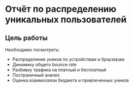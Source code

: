 # Отчёт по распределению уникальных пользователей 
## Цель работы 
Необходимо посмотреть:
* Распределение уников по устройствам и браузерам
* Динамику общего bounce rate
* Разбивку трафика на платный и бесплатный
* Постраничный анализ
* Оценка взаимосвязи бюджета и привлеченных уников 
